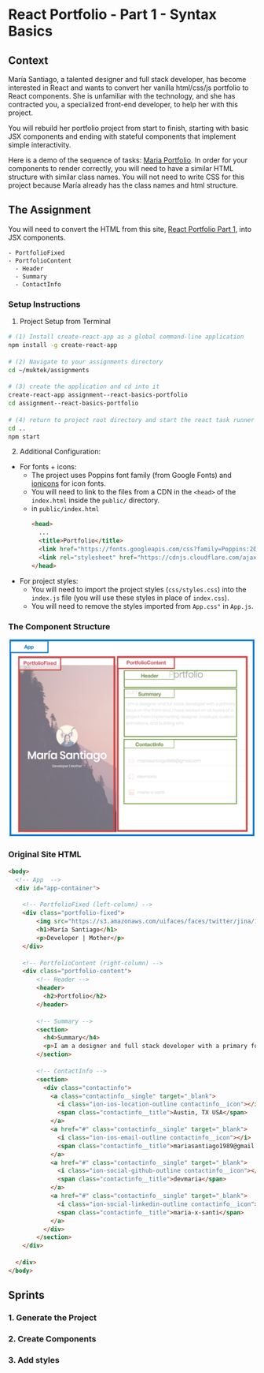 # React Portfolio - Part 1 - Syntax Basics

## Context
María Santiago, a talented designer and full stack developer, has become interested in React and wants to convert her vanilla html/css/js portfolio to React components. She is unfamiliar with the technology, and she has contracted you, a specialized front-end developer, to help her with this project.

You will rebuild her portfolio project from start to finish, starting with basic JSX components and ending with stateful components that implement simple interactivity.

Here is a demo of the sequence of tasks: [Maria Portfolio](https://vanilla-to-react.surge.sh/). In order for your components to render correctly, you will need to have a similar HTML structure with similar class names. You will not need to write CSS for this project because María already has the class names and html structure.

## The Assignment
You will need to convert the HTML from this site, [React Portfolio Part 1](https://vanilla-to-react.surge.sh/portfolio-v1.html), into JSX components.

```
- PortfolioFixed
- PortfolioContent
  - Header
  - Summary
  - ContactInfo
```

### Setup Instructions

1. Project Setup from Terminal
```sh
# (1) Install create-react-app as a global command-line application
npm install -g create-react-app

# (2) Navigate to your assignments directory
cd ~/muktek/assignments

# (3) create the application and cd into it
create-react-app assignment--react-basics-portfolio
cd assignment--react-basics-portfolio

# (4) return to project root directory and start the react task runner
cd ..
npm start
```

2. Additional Configuration:
  - For fonts + icons:
    - The project uses Poppins font family (from Google Fonts) and [ionicons](http://ionicons.com/) for icon fonts.
    - You will need to link to the files from a CDN in the `<head>` of the `index.html` inside the `public/` directory.
    - in `public/index.html`
      ```html
      <head>
        ...
        <title>Portfolio</title>
        <link href="https://fonts.googleapis.com/css?family=Poppins:200,300,400,500,600,700,800" rel="stylesheet">
        <link rel="stylesheet" href="https://cdnjs.cloudflare.com/ajax/libs/ionicons/2.0.1/css/ionicons.min.css">
      </head>
      ```
  - For project styles:  
    - You will need to import the project styles (`css/styles.css`) into the `index.js` file (you will use these styles in place of `index.css`).
    - You will need to remove the styles imported from `App.css"` in `App.js`.
    


### The Component Structure
![demo](/react-portfolio-basics-components.png)

### Original Site HTML
```html
<body>
  <!-- App  -->
  <div id="app-container">

    <!-- PortfolioFixed (left-column) -->
    <div class="portfolio-fixed">
        <img src="https://s3.amazonaws.com/uifaces/faces/twitter/jina/128.jpg"/>
        <h1>María Santiago</h1>
        <p>Developer | Mother</p>
    </div>

    <!-- PortfolioContent (right-column) -->
    <div class="portfolio-content">
        <!-- Header -->
        <header>
          <h2>Portfolio</h2>
        </header>

        <!-- Summary -->
        <section>
          <h4>Summary</h4>
          <p>I am a designer and full stack developer with a primary focus on the front-end. I have worked on all layers of a project from implementing designer mockups, custom animations, and building APIs.</p>
        </section>

        <!-- ContactInfo -->
        <section>
          <div class="contactinfo">
            <a class="contactinfo__single" target="_blank">
              <i class="ion-ios-location-outline contactinfo__icon"></i>
              <span class="contactinfo__title">Austin, TX USA</span>
            </a>
            <a href="#" class="contactinfo__single" target="_blank">
              <i class="ion-ios-email-outline contactinfo__icon"></i>
              <span class="contactinfo__title">mariasantiago1989@gmail.com</span>
            </a>
            <a href="#" class="contactinfo__single" target="_blank">
              <i class="ion-social-github-outline contactinfo__icon"></i>
              <span class="contactinfo__title">devmaria</span>
            </a>
            <a href="#" class="contactinfo__single" target="_blank">
              <i class="ion-social-linkedin-outline contactinfo__icon"></i>
              <span class="contactinfo__title">maria-x-santi</span>
            </a>
          </div>
        </section>
    </div>

  </div>
</body>
```

## Sprints

### 1. Generate the Project

### 2. Create Components

### 3. Add styles



